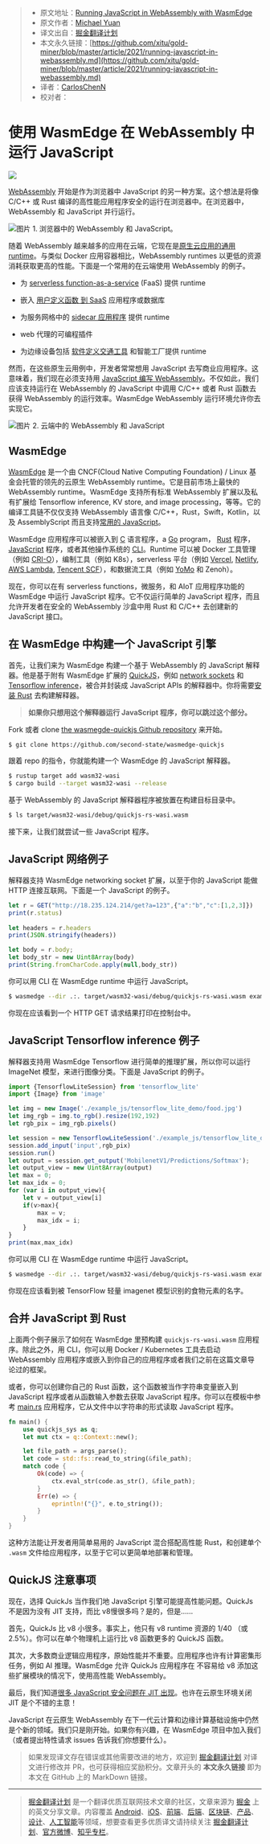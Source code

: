 > * 原文地址：[Running JavaScript in WebAssembly with WasmEdge](https://javascript.plainenglish.io/running-javascript-in-webassembly-883ec71438e1)
> * 原文作者：[Michael Yuan](https://medium.com/@michaelyuan_88928)
> * 译文出自：[掘金翻译计划](https://github.com/xitu/gold-miner)
> * 本文永久链接：[https://github.com/xitu/gold-miner/blob/master/article/2021/running-javascript-in-webassembly.md](https://github.com/xitu/gold-miner/blob/master/article/2021/running-javascript-in-webassembly.md)
> * 译者：[CarlosChenN](https://github.com/CarlosChenN)
> * 校对者：

# 使用 WasmEdge 在 WebAssembly 中运行 JavaScript

![](https://cdn-images-1.medium.com/max/3840/1*P4LKOkLu-MB2QAQb9FaRhQ.png)

[WebAssembly](https://webassembly.org/) 开始是作为浏览器中 JavaScript 的另一种方案。这个想法是将像 C/C++ 或 Rust 编译的高性能应用程序安全的运行在浏览器中。在浏览器中，WebAssembly 和 JavaScript 并行运行。

![图片 1. 浏览器中的 WebAssembly 和 JavaScript。](https://cdn-images-1.medium.com/max/2000/1*h59dPAp6HQcaaIQt7GdejA.png)

随着 WebAssembly 越来越多的应用在云端，它现在是[原生云应用的通用 runtime](https://github.com/WasmEdge/WasmEdge)。与类似 Docker 应用容器相比，WebAssembly runtimes 以更低的资源消耗获取更高的性能。下面是一个常用的在云端使用 WebAssembly 的例子。

* 为 [serverless function-as-a-service](https://github.com/second-state/aws-lambda-wasm-runtime) (FaaS) 提供 runtime

* 嵌入 [用户定义函数 到 SaaS](http://reactor.secondstate.info/en/docs/) 应用程序或数据库

* 为服务网格中的 [sidecar 应用程序](https://github.com/second-state/dapr-wasm) 提供 runtime

* web 代理的可编程插件 

* 为边缘设备包括 [软件定义交通工具](https://www.secondstate.io/articles/second-state-joins-the-autoware-foundation/) 和智能工厂提供 runtime

然而，在这些原生云用例中，开发者常常想用 JavaScript 去写商业应用程序。这意味着，我们现在必须支持用 [JavaScript 编写 WebAssembly](https://github.com/WasmEdge/WasmEdge/blob/master/docs/run_javascript.md)。不仅如此，我们应该支持运行在 WebAssembly 的 JavaScript 中调用 C/C++ 或者 Rust 函数去获得 WebAssembly 的运行效率。WasmEdge WebAssembly 运行环境允许你去实现它。

![图片 2. 云端中的 WebAssembly 和 JavaScript](https://cdn-images-1.medium.com/max/2000/1*OmqZydcKW18qNIbVKs0J3A.png)

## WasmEdge

[WasmEdge](https://github.com/WasmEdge/WasmEdge) 是一个由 CNCF(Cloud Native Computing Foundation) / Linux 基金会托管的领先的云原生 WebAssembly runtime。它是目前市场上最快的 WebAssembly runtime。WasmEdge 支持所有标准 WebAssembly 扩展以及私有扩展给 Tensorflow inference, KV store, and image processing，等等。它的编译工具链不仅仅支持 WebAssembly 语言像 C/C++，Rust，Swift，Kotlin，以及 AssemblyScript 而且支持[常用的 JavaScript](https://github.com/WasmEdge/WasmEdge/blob/master/docs/run_javascript.md)。

WasmEdge 应用程序可以被嵌入到 [C](https://github.com/WasmEdge/WasmEdge/blob/master/docs/c_api_quick_start.md) 语言程序，a [Go](https://www.secondstate.io/articles/extend-golang-app-with-webassembly-rust/) program， [Rust](https://github.com/WasmEdge/WasmEdge/tree/master/wasmedge-rs) 程序， [JavaScript](https://www.secondstate.io/articles/getting-started-with-rust-function/) 程序，或者其他操作系统的 [CLI](https://github.com/WasmEdge/WasmEdge/blob/master/docs/run.md)。Runtime 可以被 Docker 工具管理（例如 [CRI-O](https://www.secondstate.io/articles/manage-webassembly-apps-in-wasmedge-using-docker-tools/)），编制工具（例如 K8s），serverless 平台（例如 [Vercel](https://www.secondstate.io/articles/vercel-wasmedge-webassembly-rust/), [Netlify](https://www.secondstate.io/articles/netlify-wasmedge-webassembly-rust-serverless/), [AWS Lambda](https://www.cncf.io/blog/2021/08/25/webassembly-serverless-functions-in-aws-lambda/), [Tencent SCF](https://github.com/second-state/tencent-scf-wasm-runtime)），和数据流工具（例如 [YoMo](https://www.secondstate.io/articles/yomo-wasmedge-real-time-data-streams/) 和 Zenoh）。

现在，你可以在有 serverless functions，微服务，和 AIoT 应用程序功能的 WasmEdge 中运行 JavaScript 程序。它不仅运行简单的 JavaScript 程序，而且允许开发者在安全的 WebAssembly 沙盒中用 Rust 和 C/C++ 去创建新的 JavaScript 接口。

## 在 WasmEdge 中构建一个 JavaScript 引擎

首先，让我们来为 WasmEdge 构建一个基于 WebAssembly 的 JavaScript 解释器。他是基于附有 WasmEdge 扩展的 [QuickJS](https://bellard.org/quickjs/)，例如 [network sockets](https://github.com/second-state/wasmedge_wasi_socket) 和 [Tensorflow inference](https://www.secondstate.io/articles/wasi-tensorflow/)，被合并封装成 JavaScript APIs 的解释器中。你将需要[安装 Rust](https://www.rust-lang.org/tools/install) 去构建解释器。

> **如果你只想用这个解释器运行 JavaScript 程序，你可以跳过这个部分。**

Fork 或者 clone [the wasmegde-quickjs Github repository](https://github.com/second-state/wasmedge-quickjs) 来开始。

```bash
$ git clone https://github.com/second-state/wasmedge-quickjs
```

跟着 repo 的指令，你就能构建一个 WasmEdge 的 JavaScript 解释器。

```bash
$ rustup target add wasm32-wasi
$ cargo build --target wasm32-wasi --release
```

基于 WebAssembly 的 JavaScript 解释器程序被放置在构建目标目录中。

```bash
$ ls target/wasm32-wasi/debug/quickjs-rs-wasi.wasm
```

接下来，让我们就尝试一些 JavaScript 程序。

## JavaScript 网络例子

解释器支持  WasmEdge networking socket 扩展，以至于你的 JavaScript 能做 HTTP 连接互联网。下面是一个 JavaScript 的例子。

```js
let r = GET("http://18.235.124.214/get?a=123",{"a":"b","c":[1,2,3]})
print(r.status)
    
let headers = r.headers
print(JSON.stringify(headers))

let body = r.body;
let body_str = new Uint8Array(body)
print(String.fromCharCode.apply(null,body_str))
```

你可以用 CLI 在 WasmEdge runtime 中运行 JavaScript。

```bash
$ wasmedge --dir .:. target/wasm32-wasi/debug/quickjs-rs-wasi.wasm example_js/http_demo.js
```

你现在应该看到一个 HTTP GET 请求结果打印在控制台中。

## JavaScript Tensorflow inference 例子

解释器支持用 WasmEdge Tensorflow 进行简单的推理扩展，所以你可以运行 ImageNet 模型，来进行图像分类。下面是 JavaScript 的例子。

```js
import {TensorflowLiteSession} from 'tensorflow_lite'
import {Image} from 'image'

let img = new Image('./example_js/tensorflow_lite_demo/food.jpg')
let img_rgb = img.to_rgb().resize(192,192)
let rgb_pix = img_rgb.pixels()

let session = new TensorflowLiteSession('./example_js/tensorflow_lite_demo/lite-model_aiy_vision_classifier_food_V1_1.tflite')
session.add_input('input',rgb_pix)
session.run()
let output = session.get_output('MobilenetV1/Predictions/Softmax');
let output_view = new Uint8Array(output)
let max = 0;
let max_idx = 0;
for (var i in output_view){
    let v = output_view[i]
    if(v>max){
        max = v;
        max_idx = i;
    }
}
print(max,max_idx)
```

你可以用 CLI 在 WasmEdge runtime 中运行 JavaScript。

```bash
$ wasmedge --dir .:. target/wasm32-wasi/debug/quickjs-rs-wasi.wasm example_js/tensorflow_lite_demo/main.js
```

你现在应该看到被 TensorFlow 轻量 imagenet 模型识别的食物元素的名字。

## 合并 JavaScript 到 Rust

上面两个例子展示了如何在 WasmEdge 里预构建 `quickjs-rs-wasi.wasm` 应用程序。除此之外，用 CLI，你可以用 Docker / Kubernetes 工具去启动 WebAssembly 应用程序或嵌入到你自己的应用程序或者我们之前在这篇文章导论过的框架。

或者，你可以创建你自己的 Rust 函数，这个函数被当作字符串变量嵌入到 JavaScript 程序或者从函数输入参数去获取 JavaScript 程序。你可以在模板中参考 [main.rs](https://github.com/second-state/wasmedge-quickjs/blob/main/src/main.rs) 应用程序，它从文件中以字符串的形式读取 JavaScript 程序。

```rs
fn main() {
    use quickjs_sys as q;
    let mut ctx = q::Context::new();

    let file_path = args_parse();
    let code = std::fs::read_to_string(&file_path);
    match code {
        Ok(code) => {
            ctx.eval_str(code.as_str(), &file_path);
        }
        Err(e) => {
            eprintln!("{}", e.to_string());
        }
    }
}
```

这种方法能让开发者用简单易用的 JavaScript 混合搭配高性能 Rust，和创建单个 `.wasm` 文件给应用程序，以至于它可以更简单地部署和管理。

## QuickJS 注意事项

现在，选择 QuickJs 当作我们地 JavaScript 引擎可能提高性能问题。QuickJs 不是因为没有 JIT 支持，而比 v8慢很多吗？是的，但是……

首先，QuickJs 比 v8 小很多。事实上，他只有 v8 runtime 资源的 1/40 （或 2.5%）。你可以在单个物理机上运行比 v8 函数更多的 QuickJS 函数。

其次，大多数商业逻辑应用程序，原始性能并不重要。应用程序也许有计算密集形任务，例如 AI 推理。WasmEdge 允许 QuickJs 应用程序在 不容易给 v8 添加这些扩展模块的情况下，使用高性能 WebAssembly。

最后，我们知道[很多 JavaScript 安全问题在 JIT 出现](https://www.theregister.com/2021/08/06/edge_super_duper_security_mode/)。也许在云原生环境关闭 JIT 是个不错的主意！

JavaScript 在云原生 WebAssembly 在下一代云计算和边缘计算基础设施中仍然是个新的领域。我们只是刚开始。如果你有兴趣，在 WasmEdge 项目中加入我们（或者提出特性请求 issues 告诉我们你想要什么）。

> 如果发现译文存在错误或其他需要改进的地方，欢迎到 [掘金翻译计划](https://github.com/xitu/gold-miner) 对译文进行修改并 PR，也可获得相应奖励积分。文章开头的 **本文永久链接** 即为本文在 GitHub 上的 MarkDown 链接。

---

> [掘金翻译计划](https://github.com/xitu/gold-miner) 是一个翻译优质互联网技术文章的社区，文章来源为 [掘金](https://juejin.im) 上的英文分享文章。内容覆盖 [Android](https://github.com/xitu/gold-miner#android)、[iOS](https://github.com/xitu/gold-miner#ios)、[前端](https://github.com/xitu/gold-miner#前端)、[后端](https://github.com/xitu/gold-miner#后端)、[区块链](https://github.com/xitu/gold-miner#区块链)、[产品](https://github.com/xitu/gold-miner#产品)、[设计](https://github.com/xitu/gold-miner#设计)、[人工智能](https://github.com/xitu/gold-miner#人工智能)等领域，想要查看更多优质译文请持续关注 [掘金翻译计划](https://github.com/xitu/gold-miner)、[官方微博](http://weibo.com/juejinfanyi)、[知乎专栏](https://zhuanlan.zhihu.com/juejinfanyi)。
